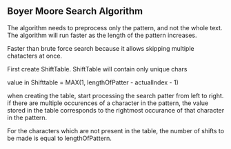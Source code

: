 ## Boyer Moore Search Algorithm

The algorithm needs to preprocess only the pattern, and not the whole text.
The algorithm will run faster as the length of the pattern increases.

Faster than brute force search because it allows skipping multiple chatacters
at once.

First create ShiftTable.
ShiftTable will contain only unique chars

value in Shifttable = MAX(1, lengthOfPatter - actualIndex - 1)

when creating the table, start processing the search patter from left to right.
if there are multiple occurences of a character in the pattern, the value stored
in the table corresponds to the rightmost occurance of that character in the 
pattern.

For the characters which are not present in the table, the number of shifts
to be made is equal to lengthOfPattern.
